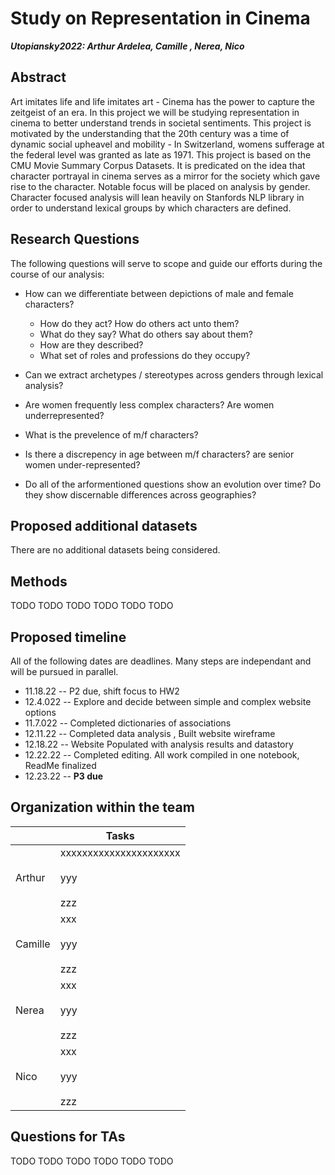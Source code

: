 # Study on Representation in Cinema
___Utopiansky2022: Arthur Ardelea, Camille , Nerea, Nico___



## Abstract
Art imitates life and life imitates art - Cinema has the power to capture the zeitgeist of an era. In this project we will be studying representation in cinema to better understand trends in societal sentiments. This project is motivated by the understanding that the 20th century was a time of dynamic social upheavel and mobility - In Switzerland, womens sufferage at the federal level was granted as late as 1971. 
This project is based on the CMU Movie Summary Corpus Datasets. It is predicated on the idea that character portrayal in cinema serves as a mirror for the society which gave rise to the character. Notable focus will be placed on analysis by gender. Character focused analysis will lean heavily on Stanfords NLP library in order to understand lexical groups by which characters are defined. 


## Research Questions
The following questions will serve to scope and guide our efforts during the course of our analysis:
* How can we differentiate between depictions of male and female characters? 
    + How do they act? How do others act unto them?
    + What do they say? What do others say about them?
    + How are they described? 
    + What set of roles and professions do they occupy?
* Can we extract archetypes / stereotypes across genders through lexical analysis?
* Are women frequently less complex characters? Are women underrepresented? 
* What is the prevelence of m/f characters?
* Is there a discrepency in age between m/f characters? are senior women under-represented?

* Do all of the arformentioned questions show an evolution over time? Do they show discernable differences across geographies?  


## Proposed additional datasets
There are no additional datasets being considered.


## Methods
TODO TODO TODO TODO TODO TODO 



## Proposed timeline
All of the following dates are deadlines. Many steps are independant and will be pursued in parallel.
* 11.18.22 -- P2 due, shift focus to HW2
* 12.4.022 -- Explore and decide between simple and complex website options
* 11.7.022 -- Completed dictionaries of associations
* 12.11.22 -- Completed data analysis , Built website wireframe
* 12.18.22 -- Website Populated with analysis results and datastory 
* 12.22.22 -- Completed editing. All work compiled in one notebook, ReadMe finalized
* 12.23.22 -- **P3 due** 

## Organization within the team
<table class="tg" style="undefined;table-layout: fixed; width: 300px">
<colgroup>
<col style="width: 70px">
<col style="width: 70px">
</colgroup>
<thead>
  <tr>
    <th class="tg-0lax"></th>
    <th class="tg-0lax">Tasks</th>
  </tr>
</thead>
<tbody>
  <tr>
    <td class="tg-0lax">Arthur </td>
    <td class="tg-0lax">xxxxxxxxxxxxxxxxxxxxxx<br><br>yyy<br><br>zzz</td>
  </tr>
  <tr>
    <td class="tg-0lax">Camille</td>
    <td class="tg-0lax">xxx<br><br>yyy<br><br>zzz</td>
  </tr>
  <tr>
    <td class="tg-0lax">Nerea</td>
    <td class="tg-0lax">xxx<br><br>yyy<br><br>zzz</td>
  </tr>
  <tr>
    <td class="tg-0lax">Nico</td>
    <td class="tg-0lax">xxx<br><br>yyy<br><br>zzz</td>
  </tr>
</tbody>
</table>


## Questions for TAs 
TODO TODO TODO TODO TODO TODO